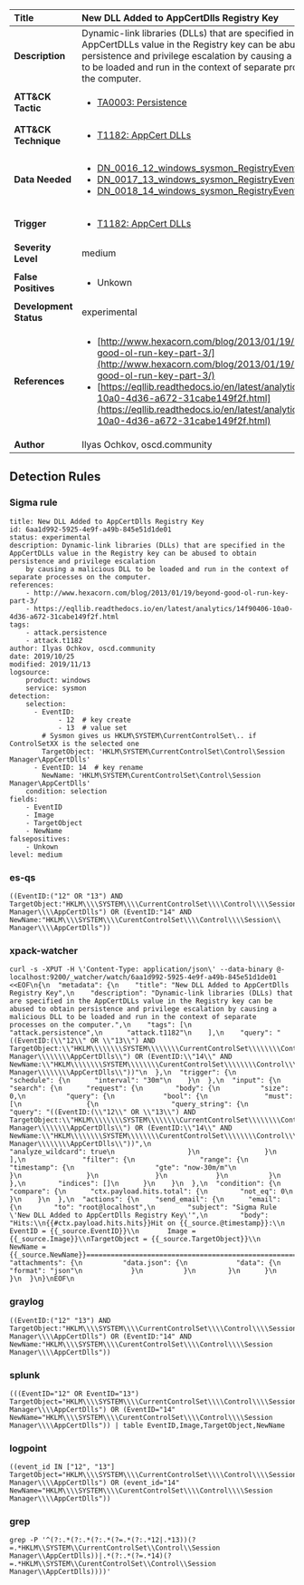 | Title                    | New DLL Added to AppCertDlls Registry Key       |
|:-------------------------|:------------------|
| **Description**          | Dynamic-link libraries (DLLs) that are specified in the AppCertDLLs value in the Registry key can be abused to obtain persistence and privilege escalation by causing a malicious DLL to be loaded and run in the context of separate processes on the computer. |
| **ATT&amp;CK Tactic**    |  <ul><li>[TA0003: Persistence](https://attack.mitre.org/tactics/TA0003)</li></ul>  |
| **ATT&amp;CK Technique** | <ul><li>[T1182: AppCert DLLs](https://attack.mitre.org/techniques/T1182)</li></ul>  |
| **Data Needed**          | <ul><li>[DN_0016_12_windows_sysmon_RegistryEvent](../Data_Needed/DN_0016_12_windows_sysmon_RegistryEvent.md)</li><li>[DN_0017_13_windows_sysmon_RegistryEvent](../Data_Needed/DN_0017_13_windows_sysmon_RegistryEvent.md)</li><li>[DN_0018_14_windows_sysmon_RegistryEvent](../Data_Needed/DN_0018_14_windows_sysmon_RegistryEvent.md)</li></ul>  |
| **Trigger**              | <ul><li>[T1182: AppCert DLLs](../Triggers/T1182.md)</li></ul>  |
| **Severity Level**       | medium |
| **False Positives**      | <ul><li>Unkown</li></ul>  |
| **Development Status**   | experimental |
| **References**           | <ul><li>[http://www.hexacorn.com/blog/2013/01/19/beyond-good-ol-run-key-part-3/](http://www.hexacorn.com/blog/2013/01/19/beyond-good-ol-run-key-part-3/)</li><li>[https://eqllib.readthedocs.io/en/latest/analytics/14f90406-10a0-4d36-a672-31cabe149f2f.html](https://eqllib.readthedocs.io/en/latest/analytics/14f90406-10a0-4d36-a672-31cabe149f2f.html)</li></ul>  |
| **Author**               | Ilyas Ochkov, oscd.community |


## Detection Rules

### Sigma rule

```
title: New DLL Added to AppCertDlls Registry Key
id: 6aa1d992-5925-4e9f-a49b-845e51d1de01
status: experimental
description: Dynamic-link libraries (DLLs) that are specified in the AppCertDLLs value in the Registry key can be abused to obtain persistence and privilege escalation
    by causing a malicious DLL to be loaded and run in the context of separate processes on the computer.
references:
    - http://www.hexacorn.com/blog/2013/01/19/beyond-good-ol-run-key-part-3/
    - https://eqllib.readthedocs.io/en/latest/analytics/14f90406-10a0-4d36-a672-31cabe149f2f.html
tags:
    - attack.persistence
    - attack.t1182
author: Ilyas Ochkov, oscd.community
date: 2019/10/25
modified: 2019/11/13
logsource:
    product: windows
    service: sysmon
detection:
    selection:
      - EventID: 
            - 12  # key create
            - 13  # value set
        # Sysmon gives us HKLM\SYSTEM\CurrentControlSet\.. if ControlSetXX is the selected one
        TargetObject: 'HKLM\SYSTEM\CurrentControlSet\Control\Session Manager\AppCertDlls'
      - EventID: 14  # key rename
        NewName: 'HKLM\SYSTEM\CurentControlSet\Control\Session Manager\AppCertDlls'
    condition: selection
fields:
    - EventID
    - Image
    - TargetObject
    - NewName
falsepositives:
    - Unkown
level: medium

```





### es-qs
    
```
((EventID:("12" OR "13") AND TargetObject:"HKLM\\\\SYSTEM\\\\CurrentControlSet\\\\Control\\\\Session\\ Manager\\\\AppCertDlls") OR (EventID:"14" AND NewName:"HKLM\\\\SYSTEM\\\\CurentControlSet\\\\Control\\\\Session\\ Manager\\\\AppCertDlls"))
```


### xpack-watcher
    
```
curl -s -XPUT -H \'Content-Type: application/json\' --data-binary @- localhost:9200/_watcher/watch/6aa1d992-5925-4e9f-a49b-845e51d1de01 <<EOF\n{\n  "metadata": {\n    "title": "New DLL Added to AppCertDlls Registry Key",\n    "description": "Dynamic-link libraries (DLLs) that are specified in the AppCertDLLs value in the Registry key can be abused to obtain persistence and privilege escalation by causing a malicious DLL to be loaded and run in the context of separate processes on the computer.",\n    "tags": [\n      "attack.persistence",\n      "attack.t1182"\n    ],\n    "query": "((EventID:(\\"12\\" OR \\"13\\") AND TargetObject:\\"HKLM\\\\\\\\SYSTEM\\\\\\\\CurrentControlSet\\\\\\\\Control\\\\\\\\Session\\\\ Manager\\\\\\\\AppCertDlls\\") OR (EventID:\\"14\\" AND NewName:\\"HKLM\\\\\\\\SYSTEM\\\\\\\\CurentControlSet\\\\\\\\Control\\\\\\\\Session\\\\ Manager\\\\\\\\AppCertDlls\\"))"\n  },\n  "trigger": {\n    "schedule": {\n      "interval": "30m"\n    }\n  },\n  "input": {\n    "search": {\n      "request": {\n        "body": {\n          "size": 0,\n          "query": {\n            "bool": {\n              "must": [\n                {\n                  "query_string": {\n                    "query": "((EventID:(\\"12\\" OR \\"13\\") AND TargetObject:\\"HKLM\\\\\\\\SYSTEM\\\\\\\\CurrentControlSet\\\\\\\\Control\\\\\\\\Session\\\\ Manager\\\\\\\\AppCertDlls\\") OR (EventID:\\"14\\" AND NewName:\\"HKLM\\\\\\\\SYSTEM\\\\\\\\CurentControlSet\\\\\\\\Control\\\\\\\\Session\\\\ Manager\\\\\\\\AppCertDlls\\"))",\n                    "analyze_wildcard": true\n                  }\n                }\n              ],\n              "filter": {\n                "range": {\n                  "timestamp": {\n                    "gte": "now-30m/m"\n                  }\n                }\n              }\n            }\n          }\n        },\n        "indices": []\n      }\n    }\n  },\n  "condition": {\n    "compare": {\n      "ctx.payload.hits.total": {\n        "not_eq": 0\n      }\n    }\n  },\n  "actions": {\n    "send_email": {\n      "email": {\n        "to": "root@localhost",\n        "subject": "Sigma Rule \'New DLL Added to AppCertDlls Registry Key\'",\n        "body": "Hits:\\n{{#ctx.payload.hits.hits}}Hit on {{_source.@timestamp}}:\\n     EventID = {{_source.EventID}}\\n       Image = {{_source.Image}}\\nTargetObject = {{_source.TargetObject}}\\n     NewName = {{_source.NewName}}================================================================================\\n{{/ctx.payload.hits.hits}}",\n        "attachments": {\n          "data.json": {\n            "data": {\n              "format": "json"\n            }\n          }\n        }\n      }\n    }\n  }\n}\nEOF\n
```


### graylog
    
```
((EventID:("12" "13") AND TargetObject:"HKLM\\\\SYSTEM\\\\CurrentControlSet\\\\Control\\\\Session Manager\\\\AppCertDlls") OR (EventID:"14" AND NewName:"HKLM\\\\SYSTEM\\\\CurentControlSet\\\\Control\\\\Session Manager\\\\AppCertDlls"))
```


### splunk
    
```
(((EventID="12" OR EventID="13") TargetObject="HKLM\\\\SYSTEM\\\\CurrentControlSet\\\\Control\\\\Session Manager\\\\AppCertDlls") OR (EventID="14" NewName="HKLM\\\\SYSTEM\\\\CurentControlSet\\\\Control\\\\Session Manager\\\\AppCertDlls")) | table EventID,Image,TargetObject,NewName
```


### logpoint
    
```
((event_id IN ["12", "13"] TargetObject="HKLM\\\\SYSTEM\\\\CurrentControlSet\\\\Control\\\\Session Manager\\\\AppCertDlls") OR (event_id="14" NewName="HKLM\\\\SYSTEM\\\\CurentControlSet\\\\Control\\\\Session Manager\\\\AppCertDlls"))
```


### grep
    
```
grep -P '^(?:.*(?:.*(?:.*(?=.*(?:.*12|.*13))(?=.*HKLM\\SYSTEM\\CurrentControlSet\\Control\\Session Manager\\AppCertDlls))|.*(?:.*(?=.*14)(?=.*HKLM\\SYSTEM\\CurentControlSet\\Control\\Session Manager\\AppCertDlls))))'
```



